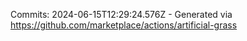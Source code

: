Commits: 2024-06-15T12:29:24.576Z - Generated via https://github.com/marketplace/actions/artificial-grass
<br>
